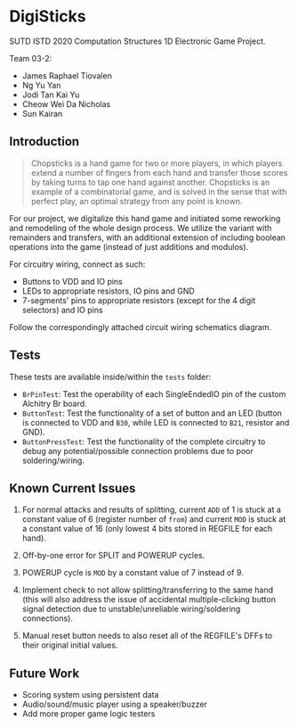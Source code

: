 # DigiSticks

SUTD ISTD 2020 Computation Structures 1D Electronic Game Project.

Team 03-2:

- James Raphael Tiovalen
- Ng Yu Yan
- Jodi Tan Kai Yu
- Cheow Wei Da Nicholas
- Sun Kairan

## Introduction

> Chopsticks is a hand game for two or more players, in which players extend a number of fingers from each hand and transfer those scores by taking turns to tap one hand against another. Chopsticks is an example of a combinatorial game, and is solved in the sense that with perfect play, an optimal strategy from any point is known.

For our project, we digitalize this hand game and initiated some reworking and remodeling of the whole design process. We utilize the variant with remainders and transfers, with an additional extension of including boolean operations into the game (instead of just additions and modulos).

For circuitry wiring, connect as such:

- Buttons to VDD and IO pins
- LEDs to appropriate resistors, IO pins and GND
- 7-segments' pins to appropriate resistors (except for the 4 digit selectors) and IO pins

Follow the correspondingly attached circuit wiring schematics diagram.

## Tests

These tests are available inside/within the `tests` folder:

- `BrPinTest`: Test the operability of each SingleEndedIO pin of the custom Alchitry Br board.
- `ButtonTest`: Test the functionality of a set of button and an LED (button is connected to VDD and `B30`, while LED is connected to `B21`, resistor and GND).
- `ButtonPressTest`: Test the functionality of the complete circuitry to debug any potential/possible connection problems due to poor soldering/wiring.

## Known Current Issues

1. For normal attacks and results of splitting, current `ADD` of 1 is stuck at a constant value of 6 (register number of `from`) and current `MOD` is stuck at a constant value of 16 (only lowest 4 bits stored in REGFILE for each hand).

2. Off-by-one error for SPLIT and POWERUP cycles.

3. POWERUP cycle is `MOD` by a constant value of 7 instead of 9.

4. Implement check to not allow splitting/transferring to the same hand (this will also address the issue of accidental multiple-clicking button signal detection due to unstable/unreliable wiring/soldering connections).

5. Manual reset button needs to also reset all of the REGFILE's DFFs to their original initial values.

## Future Work

- Scoring system using persistent data
- Audio/sound/music player using a speaker/buzzer
- Add more proper game logic testers